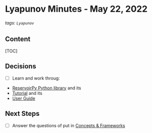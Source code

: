 # Lyapunov Minutes - May 22, 2022

###### tags: `Lyapunov`

## Content
[TOC]

## Decisions
- [ ] Learn and work throug:
* [ReservoirPy Python library](https://github.com/reservoirpy/reservoirpy) and its 
* [Tutorial](https://github.com/reservoirpy/reservoirpy/tree/master/tutorials) and its
* [User Guide](https://reservoirpy.readthedocs.io/en/latest/user_guide/index.html#user-guide)

## Next Steps
- [ ] Answer the questions of put in [Concepts & Frameworks](https://github.com/Non-Linear-Dynamics-Research-Group/Research_Lyapunov-Times-and-Lorenz-Limit/blob/main/Deconstructions/Concepts-and-Frameworks.md)


